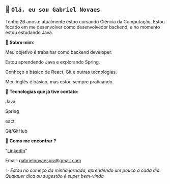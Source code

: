 ## 👋 **`Olá, eu sou Gabriel Novaes`**

Tenho 26 anos e atualmente estou cursando Ciência da Computação.
Estou focado em me desenvolver como desenvolvedor backend, e no momento estou estudando Java.

👋 **Sobre mim**:

Meu objetivo é trabalhar como backend developer.

Estou aprendendo Java e explorando Spring.

Conheço o básico de React, Git e outras tecnologias.

Meu inglês é básico, mas estou sempre praticando.

👋 **Tecnologias que já tive contato:**

Java 

Spring 

eact 

Git/GitHub 

👋 **Como me encontrar ?**

"[LinkedIn](www.linkedin.com/in/gabrielnovaes777)"

Email: gabrielnovaespiv@gmail.com

✨ *Estou no começo da minha jornada, aprendendo um pouco a cada dia.
Qualquer dica ou sugestão é super bem-vinda*
